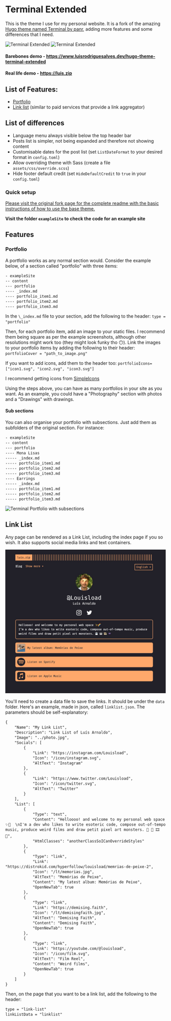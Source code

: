 # Terminal Extended

This is the theme I use for my personal website.
It is a fork of the amazing [Hugo theme named Terminal by panr](https://github.com/panr/hugo-theme-terminal), adding more features and some differences that I need.

![Terminal Extended](https://github.com/Louisload/hugo-theme-terminal-extended/blob/master/images/links-list.png?raw=true)
![Terminal Extended](https://github.com/Louisload/hugo-theme-terminal-extended/blob/master/images/portfolio1.png?raw=true)

#### Barebones demo - https://www.luisrodriguesalves.dev/hugo-theme-terminal-extended
#### Real life demo - https://luis.zip

## List of Features:
- [Portfolio](#portfolio)
- [Link list](#link-list) (similar to paid services that provide a link aggregator)

## List of differences
- Language menu always visible below the top header bar
- Posts list is simpler, not being expanded and therefore not showing content
- Customisable dates for the post list (set `ListDateFormat` to your desired format in `config.toml`)
- Allow overriding theme with Sass (create a file `assets/css/override.scss`)
- Hide footer default credit (set `HideDefaultCredit` to `true` in your `config.toml`)

### Quick setup
[Please visit the original fork page for the complete readme with the basic instructions of how to use the base theme.](https://github.com/panr/hugo-theme-terminal)

**Visit the folder `exampleSite` to check the code for an example site**

## Features
### Portfolio
A portfolio works as any normal section would. Consider the example below, of a section called "portfolio" with three items:

```
- exampleSite
-- content
--- portfolio
---- _index.md
---- portfolio_item1.md
---- portfolio_item2.md
---- portfolio_item3.md
```

In the `\_index.md` file to your section, add the following to the header:
``type = "portfolio"`` 

Then, for each portfolio item, add an image to your static files. I recommend them being square as per the example screenshots, although other resolutions might work too (they might look funky tho 😶). Link the images to your portfolio items by adding the following to their header:
``portfolioCover = "path_to_image.png"``

If you want to add icons, add them to the header too:
``portfolioIcons=["icon1.svg", "icon2.svg", "icon3.svg"]``

I recommend getting icons from [SimpleIcons](https://simpleicons.org/)

Using the steps above, you can have as many portfolios in your site as you want. As an example, you could have a "Photography" section with photos and a "Drawings" with drawings.

#### Sub sections
You can also organise your portfolio with subsections. Just add them as subfolders of the original section. For instance:
```
- exampleSite
-- content
--- portfolio
---- Mona Lisas
----- _index.md
----- portfolio_item1.md
----- portfolio_item2.md
----- portfolio_item3.md
---- Earrings
----- _index.md
----- portfolio_item1.md
----- portfolio_item2.md
----- portfolio_item3.md
```

![Terminal Portfolio with subsections](https://github.com/Louisload/hugo-theme-terminal-extended/blob/master/images/portfolio2.png?raw=true)

## Link List
Any page can be rendered as a Link List, including the index page if you so wish. It also supports social media links and text containers.

![Terminal Link List](https://github.com/Louisload/hugo-theme-terminal-extended/blob/master/images/links-list.jpg?raw=true)

You'll need to create a data file to save the links. It should be under the `data` folder. Here's an example, made in json, called `linklist.json`. The parameters should be self-explanatory:
```
{
    "Name": "My Link List",
    "Description": "Link List of Luís Arnaldo",
    "Image": "../photo.jpg",
    "Socials": [
        {
            "Link": "https://instagram.com/Louisload",
            "Icon": "/icon/instagram.svg",
            "AltText": "Instagram"
        },
        {
            "Link": "https://www.twitter.com/Louisload",
            "Icon": "/icon/twitter.svg",
            "AltText": "Twitter"
        }
    ],
    "List": [
        {
            "Type": "text",
            "Content": "Helloooo! and welcome to my personal web space ✨🌈  \nI'm a dev who likes to write esoteric code, compose out-of-tempo music, produce weird films and draw petit pixel art monsters. 💾 🎹 🎞️ 👾",
            "HtmlClasses": "anotherClassSoICanOverrideStyles"
        },
        {
            "Type": "link",
            "Link": "https://distrokid.com/hyperfollow/louisload/memrias-de-peixe-2",
            "Icon": "/lt/memorias.jpg",
            "AltText": "Memórias de Peixe",
            "Content": "My latest album: Memórias de Peixe",
            "OpenNewTab": true
        },
        {
            "Type": "link",
            "Link": "https://demising.faith",
            "Icon": "/lt/demisingfaith.jpg",
            "AltText": "Demising Faith",
            "Content": "Demising Faith",
            "OpenNewTab": true
        },
        {
            "Type": "link",
            "Link": "https://youtube.com/@louisload",
            "Icon": "/icon/film.svg",
            "AltText": "Film Reel",
            "Content": "Weird films",
            "OpenNewTab": true
        }
    ]
}
```

Then, on the page that you want to be a link list, add the following to the header:
```
type = "link-list"
linkListData = "linklist"
```